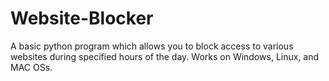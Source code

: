 # Website-Blocker
A basic python program which allows you to block access to various websites during specified hours of the day. Works on Windows, Linux, and MAC OSs. 
